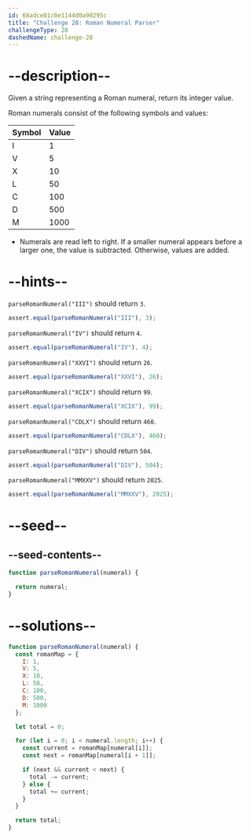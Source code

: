 ```yaml
---
id: 68adce01c0e1144d0a90295c
title: "Challenge 28: Roman Numeral Parser"
challengeType: 28
dashedName: challenge-28
---
```


# --description--

Given a string representing a Roman numeral, return its integer value.

Roman numerals consist of the following symbols and values:

| Symbol | Value |
|--------|-------|
| I      | 1     |
| V      | 5     |
| X      | 10    |
| L      | 50    |
| C      | 100   |
| D      | 500   |
| M      | 1000  |

- Numerals are read left to right. If a smaller numeral appears before a larger one, the value is subtracted. Otherwise, values are added.

# --hints--

`parseRomanNumeral("III")` should return `3`.

```js
assert.equal(parseRomanNumeral("III"), 3);
```

`parseRomanNumeral("IV")` should return `4`.

```js
assert.equal(parseRomanNumeral("IV"), 4);
```

`parseRomanNumeral("XXVI")` should return `26`.

```js
assert.equal(parseRomanNumeral("XXVI"), 26);
```

`parseRomanNumeral("XCIX")` should return `99`.

```js
assert.equal(parseRomanNumeral("XCIX"), 99);
```

`parseRomanNumeral("CDLX")` should return `460`.

```js
assert.equal(parseRomanNumeral("CDLX"), 460);
```

`parseRomanNumeral("DIV")` should return `504`.

```js
assert.equal(parseRomanNumeral("DIV"), 504);
```

`parseRomanNumeral("MMXXV")` should return `2025`.

```js
assert.equal(parseRomanNumeral("MMXXV"), 2025);
```

# --seed--

## --seed-contents--

```js
function parseRomanNumeral(numeral) {

  return numeral;
}
```

# --solutions--

```js
function parseRomanNumeral(numeral) {
  const romanMap = {
    I: 1,
    V: 5,
    X: 10,
    L: 50,
    C: 100,
    D: 500,
    M: 1000
  };

  let total = 0;

  for (let i = 0; i < numeral.length; i++) {
    const current = romanMap[numeral[i]];
    const next = romanMap[numeral[i + 1]];

    if (next && current < next) {
      total -= current;
    } else {
      total += current;
    }
  }

  return total;
}
```
